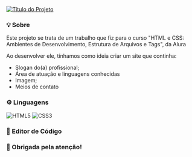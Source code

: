 [![Título do Projeto](https://readme-typing-svg.demolab.com?font=Fira+Code&size=30&pause=1000&center=&vCenter=&repeat=&random=&width=435&lines=Exerc%C3%ADcios+de+Revis%C3%A3o+)](https://git.io/typing-svg)

<div>
<h3>💡 Sobre</h3>
<p>Este projeto se trata de um trabalho que fiz para o curso "HTML e CSS: Ambientes de Desenvolvimento, Estrutura de Arquivos e Tags", da Alura</p>
<p>Ao desenvolver ele, tínhamos como ideia criar um site que continha:</p>
<ul>
  <li>Slogan do(a) profissional;</li>
  <li>Área de atuação e linguagens conhecidas</li>
  <li>Imagem;</li>
  <li>Meios de contato</li>
</ul>
</div>

<div>
  <h3>⚙️ Linguagens</h3>

![HTML5](https://img.shields.io/badge/HTML-black?style=for-the-badge&logo=HTML5&logoColor=red) ![CSS3](https://img.shields.io/badge/CSS-black?style=for-the-badge&logo=CSS3&logoColor=%231572B6)
  
</div>

<div>
  <h3>📝 Editor de Código</h3>
  
  

</div>

<div>
  <h3>🚀 Obrigada pela atenção!</h3>
</div>


